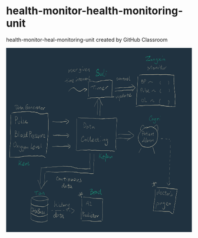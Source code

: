 # health-monitor-health-monitoring-unit
health-monitor-heal-monitoring-unit created by GitHub Classroom

<p align="center">
  <img width="800" height="500" src="/PNG image-08D2E2371294-1.png">
</p>
